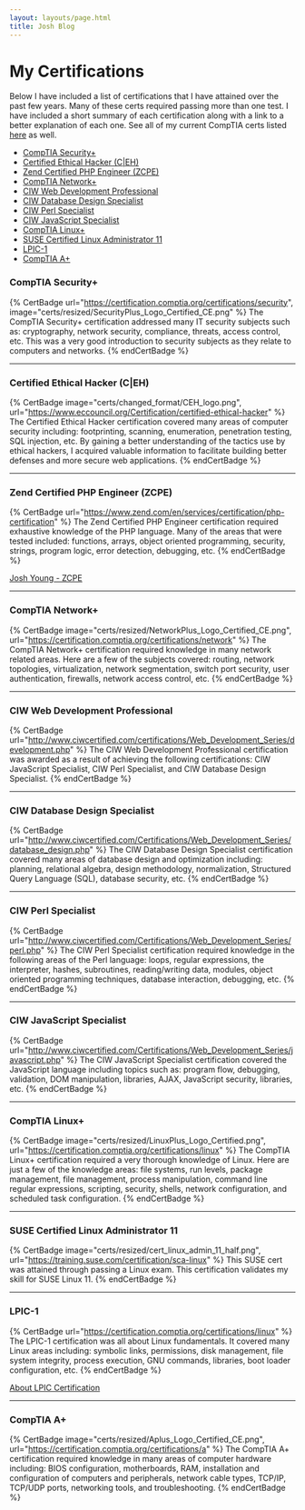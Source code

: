 ```yaml
---
layout: layouts/page.html
title: Josh Blog
---
```

# My Certifications

Below I have included a list of certifications that I have attained over the past few years.
Many of these certs required passing more than one test. I have included a short summary of each certification along with a link to a better explanation of each one. See all of my current CompTIA certs listed <a href='https://www.youracclaim.com/users/joshua-young.5eb07482/badges'>here</a> as well.

- [CompTIA Security+](#comptia-security)
- [Certified Ethical Hacker (C|EH)](#ceh)
- [Zend Certified PHP Engineer (ZCPE)](#pce)
- [CompTIA Network+](#network)
- [CIW Web Development Professional](#professional)
- [CIW Database Design Specialist](#database)
- [CIW Perl Specialist](#perl)
- [CIW JavaScript Specialist](#javascript)
- [CompTIA Linux+](#linux)
- [SUSE Certified Linux Administrator 11](#suse)
- [LPIC-1](#lpci)
- [CompTIA A+](#aplus)

### <a name='comptia-security'></a>CompTIA Security+

{% CertBadge
  url="https://certification.comptia.org/certifications/security",
  image="certs/resized/SecurityPlus_Logo_Certified_CE.png" %}
The CompTIA Security+ certification addressed many IT security subjects such as: cryptography, network security, compliance, threats, access control, etc. This was a very good introduction to security subjects as they relate to computers and networks.
{% endCertBadge %}

---

### <a name='ceh'></a>Certified Ethical Hacker (C|EH)

{% CertBadge
  image="certs/changed_format/CEH_logo.png",
  url="https://www.eccouncil.org/Certification/certified-ethical-hacker" %}
  The Certified Ethical Hacker certification covered many areas of computer security including: footprinting, scanning, enumeration, penetration testing, SQL injection, etc. By gaining a better understanding of the tactics use by ethical hackers, I acquired valuable information to facilitate building better defenses and more secure web applications.
{% endCertBadge %}

---

### <a name='pce'></a>Zend Certified PHP Engineer (ZCPE)
{% CertBadge 
  url="https://www.zend.com/en/services/certification/php-certification" %}
The Zend Certified PHP Engineer certification required exhaustive knowledge of the PHP language. Many of the areas that were tested included: functions, arrays, object oriented programming, security, strings, program logic, error detection, debugging, etc.
{% endCertBadge %}

[Josh Young - ZCPE](https://www.zend.com/en/yellow-pages/ZEND024785)

---

### <a name='network'></a>CompTIA Network+

{% CertBadge 
  image="certs/resized/NetworkPlus_Logo_Certified_CE.png",
  url="https://certification.comptia.org/certifications/network" %}
The CompTIA Network+ certification required knowledge in many network related areas. Here are a few of the subjects covered: routing, network topologies, virtualization, network segmentation, switch port security, user authentication, firewalls, network access control, etc.
{% endCertBadge %}

---

### <a name='professional'></a>CIW Web Development Professional
{% CertBadge 
  url="http://www.ciwcertified.com/certifications/Web_Development_Series/development.php"
%}
The CIW Web Development Professional certification was awarded as a result of achieving the following certifications: CIW JavaScript Specialist, CIW Perl Specialist, and CIW Database Design Specialist.
{% endCertBadge %}

---

### <a name='database'></a>CIW Database Design Specialist
{% CertBadge 
  url="http://www.ciwcertified.com/Certifications/Web_Development_Series/database_design.php"
%}
The CIW Database Design Specialist certification covered many areas of database design and optimization including: planning, relational algebra, design methodology, normalization, Structured Query Language (SQL), database security, etc.
{% endCertBadge %}

---

### <a name='perl'></a>CIW Perl Specialist
{% CertBadge 
  url="http://www.ciwcertified.com/Certifications/Web_Development_Series/perl.php"
%}
The CIW Perl Specialist certification required knowledge in the following areas of the Perl language: loops, regular expressions, the interpreter, hashes, subroutines, reading/writing data, modules, object oriented programming techniques, database interaction, debugging, etc.
{% endCertBadge %}

---

### <a name='javascript'></a>CIW JavaScript Specialist
{% CertBadge 
  url="http://www.ciwcertified.com/Certifications/Web_Development_Series/javascript.php"
%}
The CIW JavaScript Specialist certification covered the JavaScript language
including topics such as: program flow, debugging, validation, DOM manipulation, libraries, AJAX, JavaScript security, libraries, etc.
{% endCertBadge %}

---

### <a name='linux'></a>CompTIA Linux+
{% CertBadge 
  image="certs/resized/LinuxPlus_Logo_Certified.png",
  url="https://certification.comptia.org/certifications/linux"
%}
The CompTIA Linux+ certification required a very thorough knowledge of Linux. Here are just a few of the knowledge areas: file systems, run levels, package management, file management, process manipulation, command line regular expressions, scripting, security, shells, network configuration, and scheduled task configuration.
{% endCertBadge %}

---

### <a name='suse'></a>SUSE Certified Linux Administrator 11
{% CertBadge 
image="certs/resized/cert_linux_admin_11_half.png",
url="https://training.suse.com/certification/sca-linux"
%}
This SUSE cert was attained through passing a Linux exam. This certification validates my skill for SUSE Linux 11.
{% endCertBadge %}

---

### <a name='lpci'></a>LPIC-1
{% CertBadge 
  url="https://certification.comptia.org/certifications/linux"
%}
The LPIC-1 certification was all about Linux fundamentals. It covered many Linux areas including: symbolic links, permissions, disk management, file system integrity, process execution, GNU commands, libraries, boot loader configuration, etc.
{% endCertBadge %}

[About LPIC Certification](https://www.lpi.org/certification/get-certified-lpi/lpic-1-linux-server-professional)

---

### <a name='aplus'></a>CompTIA A+
{% CertBadge 
  image="certs/resized/Aplus_Logo_Certified_CE.png",
  url="https://certification.comptia.org/certifications/a"
%}
The CompTIA A+ certification required knowledge in many areas of computer hardware including: BIOS configuration, motherboards, RAM, installation and configuration of computers and peripherals, network cable types, TCP/IP, TCP/UDP ports, networking tools, and troubleshooting.
{% endCertBadge %}
